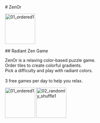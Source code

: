 <p>
# ZenOr 
</p>
<p>
<img width="100" alt="01_ordered1" src="https://user-images.githubusercontent.com/112459674/205172995-c4fba1ef-9c9b-49cf-b8b1-5662a6295cfc.png">
</p>
## Radiant Zen Game

ZenOr is a relaxing color-based puzzle game.
<br>Order tiles to create colorful gradients.
<br>Pick a difficulty and play with radiant colors.
<br> 
<br>3 free games per day to help you relax.

<p>
<img width="100" alt="01_ordered1" src="https://user-images.githubusercontent.com/112459674/205175140-0a9c3eb5-2b5d-4977-9d17-2462ae703048.jpeg">
<img width="100" alt="02_randomly_shuffle1" src="https://user-images.githubusercontent.com/112459674/205175234-05b93510-2ea7-45b9-8339-86164d4bf416.jpeg">
</p>
